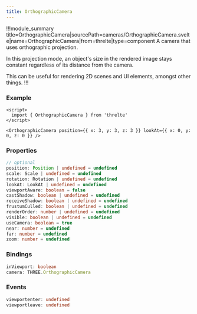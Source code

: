 ```yaml
---
title: OrthographicCamera
---
```


!!!module_summary title=OrthographicCamera|sourcePath=cameras/OrthographicCamera.svelte|name=OrthographicCamera|from=threlte|type=component
A camera that uses orthographic projection.

In this projection mode, an object's size in the rendered image stays constant regardless of its distance from the camera.

This can be useful for rendering 2D scenes and UI elements, amongst other things.
!!!

### Example

```svelte
<script>
  import { OrthographicCamera } from 'threlte'
</script>

<OrthographicCamera position={{ x: 3, y: 3, z: 3 }} lookAt={{ x: 0, y: 0, z: 0 }} />
```

### Properties

```ts
// optional
position: Position | undefined = undefined
scale: Scale | undefined = undefined
rotation: Rotation | undefined = undefined
lookAt: LookAt | undefined = undefined
viewportAware: boolean = false
castShadow: boolean | undefined = undefined
receiveShadow: boolean | undefined = undefined
frustumCulled: boolean | undefined = undefined
renderOrder: number | undefined = undefined
visible: boolean | undefined = undefined
useCamera: boolean = true
near: number = undefined
far: number = undefined
zoom: number = undefined
```

### Bindings

```ts
inViewport: boolean
camera: THREE.OrthographicCamera
```

### Events

```ts
viewportenter: undefined
viewportleave: undefined
```

